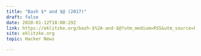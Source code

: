 ```yaml
---
title: "Bash $* and $@ (2017)"
draft: false
date: 2020-01-12T18:00:29Z
link: https://eklitzke.org/bash-$%2A-and-$@?utm_medium=RSS&utm_source=hune
site: eklitzke.org
topic: Hacker News  

---
```


